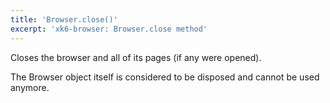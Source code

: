 ```yaml
---
title: 'Browser.close()'
excerpt: 'xk6-browser: Browser.close method'
---
```


<BrowserCompatibility/>

Closes the browser and all of its pages (if any were opened).

The Browser object itself is considered to be disposed and cannot be used anymore.
